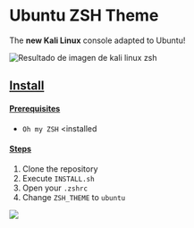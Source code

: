 # Ubuntu ZSH Theme 
The **new Kali Linux** console adapted to Ubuntu!

![Resultado de imagen de kali linux zsh](https://www.kali.org/wp-content/uploads/2020/11/kali-2020.4-release-1.png)

## <ins>Install
#### <ins>Prerequisites
* `Oh my ZSH` <installed

#### <ins>Steps
1. Clone the repository
2. Execute `INSTALL.sh`
3. Open your `.zshrc`
4.  Change `ZSH_THEME` to `ubuntu`


![](https://cdn.clippy.gg/clippy/7f2e09d2-e280-4440-b4d9-6e4d88701993/2974e6a.png)
